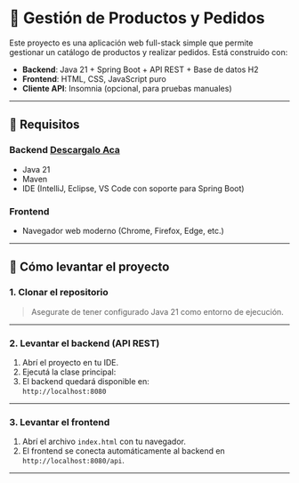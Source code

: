 # 🛒 Gestión de Productos y Pedidos

Este proyecto es una aplicación web full-stack simple que permite gestionar un catálogo de productos y realizar pedidos. Está construido con:

- **Backend**: Java 21 + Spring Boot + API REST + Base de datos H2
- **Frontend**: HTML, CSS, JavaScript puro
- **Cliente API**: Insomnia (opcional, para pruebas manuales)

---
## 🚀 Requisitos

### Backend [Descargalo Aca](https://github.com/LauPinto/TpFinal-backend-techlab) 
- Java 21
- Maven
- IDE (IntelliJ, Eclipse, VS Code con soporte para Spring Boot)

### Frontend
- Navegador web moderno (Chrome, Firefox, Edge, etc.)

---
## 🔧 Cómo levantar el proyecto

### 1. Clonar el repositorio
> Asegurate de tener configurado Java 21 como entorno de ejecución.

---

### 2. Levantar el backend (API REST)

1. Abrí el proyecto en tu IDE.
2. Ejecutá la clase principal:
3. El backend quedará disponible en:  
   `http://localhost:8080`

---
### 3. Levantar el frontend

1. Abrí el archivo `index.html` con tu navegador.
2. El frontend se conecta automáticamente al backend en `http://localhost:8080/api`.

---

